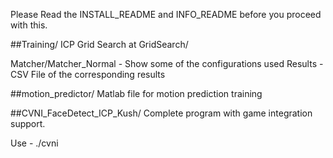 Please Read the INSTALL_README and INFO_README before you proceed with this.

##Training/
ICP Grid Search at GridSearch/

Matcher/Matcher_Normal - Show some of the configurations used
Results - CSV File of the corresponding results

##motion_predictor/
Matlab file for motion prediction training

##CVNI_FaceDetect_ICP_Kush/
Complete program with game integration support.

Use -
./cvni

